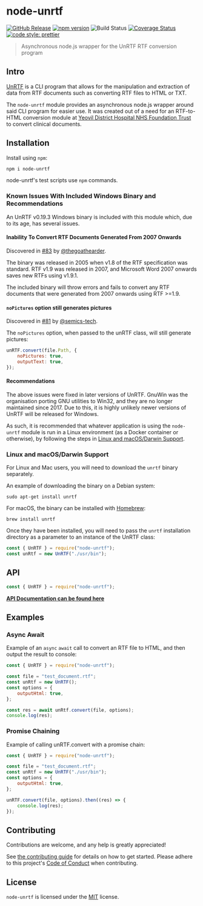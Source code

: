 # node-unrtf

[![GitHub Release](https://img.shields.io/github/release/Fdawgs/node-unrtf.svg)](https://github.com/Fdawgs/node-unrtf/releases/latest/)
[![npm version](https://img.shields.io/npm/v/node-unrtf)](https://npmjs.com/package/node-unrtf)
![Build Status](https://github.com/Fdawgs/node-unrtf/workflows/CI/badge.svg?branch=master)
[![Coverage Status](https://coveralls.io/repos/github/Fdawgs/node-unrtf/badge.svg?branch=master)](https://coveralls.io/github/Fdawgs/node-unrtf?branch=master)
[![code style: prettier](https://img.shields.io/badge/code_style-prettier-ff69b4.svg?style=flat)](https://github.com/prettier/prettier)

> Asynchronous node.js wrapper for the UnRTF RTF conversion program

## Intro

[UnRTF](https://gnu.org/software/unrtf/) is a CLI program that allows for the manipulation and extraction of data from RTF documents such as converting RTF files to HTML or TXT.

The `node-unrtf` module provides an asynchronous node.js wrapper around said CLI program for easier use.
It was created out of a need for an RTF-to-HTML conversion module at [Yeovil District Hospital NHS Foundation Trust](https://yeovilhospital.co.uk/) to convert clinical documents.

## Installation

Install using `npm`:

```bash
npm i node-unrtf
```

node-unrtf's test scripts use `npm` commands.

### Known Issues With Included Windows Binary and Recommendations

An UnRTF v0.19.3 Windows binary is included with this module which, due to its age, has several issues.

#### Inability To Convert RTF Documents Generated From 2007 Onwards

Discovered in [#83](https://github.com/Fdawgs/node-unrtf/issues/83) by [@thegoathearder](https://github.com/thegoatherder).

The binary was released in 2005 when v1.8 of the RTF specification was standard.
RTF v1.9 was released in 2007, and Microsoft Word 2007 onwards saves new RTFs using v1.9.1.

The included binary will throw errors and fails to convert any RTF documents that were generated from 2007 onwards using RTF >=1.9.

#### `noPictures` option still generates pictures

Discovered in [#81](https://github.com/Fdawgs/node-unrtf/issues/81) by [@semics-tech](https://github.com/semics-tech).

The `noPictures` option, when passed to the unRTF class, will still generate pictures:

```js
unRTF.convert(file.Path, {
	noPictures: true,
	outputText: true,
});
```

#### Recommendations

The above issues were fixed in later versions of UnRTF.
GnuWin was the organisation porting GNU utilities to Win32, and they are no longer maintained since 2017.
Due to this, it is highly unlikely newer versions of UnRTF will be released for Windows.

As such, it is recommended that whatever application is using the `node-unrtf` module is run in a Linux environment (as a Docker container or otherwise), by following the steps in [Linux and macOS/Darwin Support](#linux-and-macosdarwin-support).

### Linux and macOS/Darwin Support

For Linux and Mac users, you will need to download the `unrtf` binary separately.

An example of downloading the binary on a Debian system:

```
sudo apt-get install unrtf
```

For macOS, the binary can be installed with [Homebrew](https://brew.sh/):

```
brew install unrtf
```

Once they have been installed, you will need to pass the `unrtf` installation directory as a parameter to an instance of the UnRTF class:

```js
const { UnRTF } = require("node-unrtf");
const unRtf = new UnRTF("./usr/bin");
```

## API

```js
const { UnRTF } = require("node-unrtf");
```

[**API Documentation can be found here**](https://github.com/Fdawgs/node-unrtf/blob/master/API.md)

## Examples

### Async Await

Example of an `async` `await` call to convert an RTF file to HTML, and then output the result to console:

```js
const { UnRTF } = require("node-unrtf");

const file = "test_document.rtf";
const unRtf = new UnRTF();
const options = {
	outputHtml: true,
};

const res = await unRtf.convert(file, options);
console.log(res);
```

### Promise Chaining

Example of calling unRTF.convert with a promise chain:

```js
const { UnRTF } = require("node-unrtf");

const file = "test_document.rtf";
const unRtf = new UnRTF("./usr/bin");
const options = {
	outputHtml: true,
};

unRTF.convert(file, options).then((res) => {
	console.log(res);
});
```

## Contributing

Contributions are welcome, and any help is greatly appreciated!

See [the contributing guide](./CONTRIBUTING.md) for details on how to get started.
Please adhere to this project's [Code of Conduct](./CODE_OF_CONDUCT.md) when contributing.

## License

`node-unrtf` is licensed under the [MIT](./LICENSE) license.

